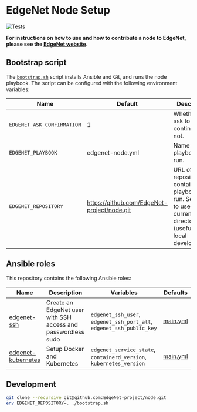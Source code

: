 # EdgeNet Node Setup

[![Tests](https://github.com/EdgeNet-project/node/actions/workflows/tests.yml/badge.svg)](https://github.com/EdgeNet-project/node/actions/workflows/tests.yml)

**For instructions on how to use and how to contribute a node to EdgeNet, please see the [EdgeNet website](https://edgenet-project.github.io/).**

## Bootstrap script

The [`bootstrap.sh`](/bootstrap.sh) script installs Ansible and Git, and runs the node playbook.
The script can be configured with the following environment variables:

Name | Default | Description
-----|---------|------------
`EDGENET_ASK_CONFIRMATION` | 1 | Whether to ask to continue or not.
`EDGENET_PLAYBOOK` | edgenet-node.yml | Name of the playbook to run.
`EDGENET_REPOSITORY` |  https://github.com/EdgeNet-project/node.git | URL of the Git repository containing the playbook to run. Set to `.` to use the current directory (useful for local development).

## Ansible roles

This repository contains the following Ansible roles:

Name | Description | Variables | Defaults
-----|-------------|-----------|---------
[edgenet-ssh](/roles/edgenet-ssh) | Create an EdgeNet user with SSH access and passwordless sudo | `edgenet_ssh_user`, `edgenet_ssh_port_alt`, `edgenet_ssh_public_key` | [main.yml](/roles/edgenet.ssh/defaults/main.yml)
[edgenet-kubernetes](/roles/edgenet-kubernetes) | Setup Docker and Kubernetes | `edgenet_service_state`, `containerd_version`, `kubernetes_version` | [main.yml](/roles/edgenet-kubernetes/defaults/main.yml)

## Development

```bash
git clone --recursive git@github.com:EdgeNet-project/node.git
env EDGENET_REPOSITORY=. ./bootstrap.sh
```
